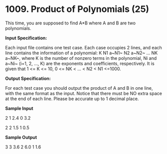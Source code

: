 # 1009. Product of Polynomials (25)

This time, you are supposed to find A*B where A and B are two polynomials.

**Input Specification:**

Each input file contains one test case. Each case occupies 2 lines, and each line contains the information of a polynomial: K N1 a~N1~ N2 a~N2~ ... NK a~NK~, where K is the number of nonzero terms in the polynomial, Ni and a~Ni~ (i=1, 2, ..., K) are the exponents and coefficients, respectively. It is given that 1 <= K <= 10, 0 <= NK < ... < N2 < N1 <=1000.

**Output Specification:**

For each test case you should output the product of A and B in one line, with the same format as the input. Notice that there must be NO extra space at the end of each line. Please be accurate up to 1 decimal place.

**Sample Input**

2 1 2.4 0 3.2

2 2 1.5 1 0.5

**Sample Output**

3 3 3.6 2 6.0 1 1.6